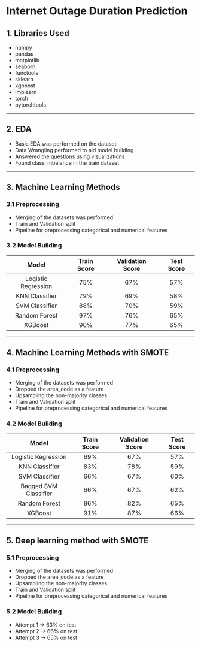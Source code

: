 # Internet Outage Duration Prediction

## 1. Libraries Used

- numpy
- pandas
- matplotlib
- seaborn
- functools
- sklearn
- xgboost
- imblearn
- torch
- pytorchtools

---

## 2. EDA

- Basic EDA was performed on the dataset
- Data Wrangling performed to aid model building
- Answered the questions using visualizations
- Found class imbalance in the train dataset

---

## 3. Machine Learning Methods

### 3.1 Preprocessing

- Merging of the datasets was performed
- Train and Validation split
- Pipeline for preprocessing categorical and numerical features

### 3.2 Model Building

|        Model        | Train Score | Validation Score | Test Score |
|:-------------------:|:-----------:|:----------------:|:----------:|
| Logistic Regression |     75%     |        67%       |     57%    |
|    KNN Classifier   |     79%     |        69%       |     58%    |
|    SVM Classifier   |     88%     |        70%       |     59%    |
|    Random Forest    |     97%     |        76%       |     65%    |
|       XGBoost       |     90%     |        77%       |     65%    |

---

## 4. Machine Learning Methods with SMOTE

### 4.1 Preprocessing

- Merging of the datasets was performed
- Dropped the area_code as a feature
- Upsampling the non-majority classes
- Train and Validation split
- Pipeline for preprocessing categorical and numerical features

### 4.2 Model Building

|         Model         | Train Score | Validation Score | Test Score |
|:---------------------:|:-----------:|:----------------:|:----------:|
|  Logistic Regression  |     69%     |        67%       |     57%    |
|     KNN Classifier    |     83%     |        78%       |     59%    |
|     SVM Classifier    |     66%     |        67%       |     60%    |
| Bagged SVM Classifier |     66%     |        67%       |     62%    |
|     Random Forest     |     86%     |        82%       |     65%    |
|        XGBoost        |     91%     |        87%       |     66%    |

---
 
## 5. Deep learning method with SMOTE

### 5.1 Preprocessing

- Merging of the datasets was performed
- Dropped the area_code as a feature
- Upsampling the non-majority classes
- Train and Validation split
- Pipeline for preprocessing categorical and numerical features

### 5.2 Model Building

- Attempt 1 -> 63% on test
- Attempt 2 -> 66% on test
- Attempt 3 -> 65% on test